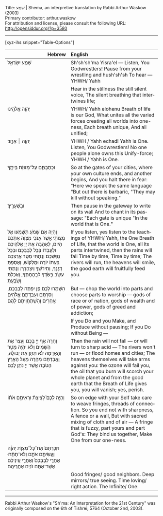 <html>
<head></head>
<body>
Title: שְׁמַע | Shema, an interpretive translation by Rabbi Arthur Waskow (2003)<br />
Primary contributor: arthur.waskow<br />
For attribution and license, please consult the following URL: <a href="http://opensiddur.org/?p=3580">http://opensiddur.org/?p=3580</a>
<p />
<hr />

[xyz-ihs snippet="Table-Options"]<table style="margin-left: auto; margin-right: auto;" class="draggable">
<thead><tr><th id="x" style="text-align: right;">Hebrew</th><th style="text-align: left;">English</th></tr></thead>
<tbody>
<tr><td style="vertical-align:top;">
<div class="liturgy" lang="he">
שְׁמַ֖ע יִשְׂרָאֵ֑ל
</div></td>

<td style="vertical-align:top;">
<div class="english" lang="en">
Sh'sh'sh'ma Yisra'el —
Listen, You Godwrestlers!
Pause from your wrestling and hush'sh'sh
To hear —
YHWH/ Yahh
</div></td></tr>


<tr><td style="vertical-align:top;">
<div class="liturgy" lang="he">

</div></td>

<td style="vertical-align:top;">
<div class="english" lang="en">
Hear in the stillness the still silent voice,
The silent breathing that intertwines life;
</div></td></tr>


<tr><td style="vertical-align:top;">
<div class="liturgy" lang="he">
יְהוָ֥ה אֱלֹהֵ֖ינוּ 
</div></td>

<td style="vertical-align:top;">
<div class="english" lang="en">
YHWH/ Yahh elohenu
Breath of life is our God,
What unites all the varied
forces creating
all worlds into one-ness,
Each breath unique,
And all unified;
</div></td></tr>


<tr><td style="vertical-align:top;">
<div class="liturgy" lang="he">
יְהוָ֥ה ׀ אֶחָֽד׃
</div></td>

<td style="vertical-align:top;">
<div class="english" lang="en">
YHWH / Yahh echad!
Yahh is One.
Listen, You Godwrestlers!
No one people alone
owns
this Unify-force;
YHWH / Yahh is One.
</div></td></tr>


<tr><td style="vertical-align:top;">
<div class="liturgy" lang="he">
וּכְתַבְתָּ֛ם עַל־מְזוּזֹ֥ת בֵּיתֶ֖ךָ 
</div></td>

<td style="vertical-align:top;">
<div class="english" lang="en">
So at the gates of your cities,
where your own culture ends,
and another begins,
And you halt there in fear:
"Here we speak the same language
"But out there is barbaric,
"They may kill without speaking."
</div></td></tr>


<tr><td style="vertical-align:top;">
<div class="liturgy" lang="he">
וּבִשְׁעָרֶֽיךָ׃
</div></td>

<td style="vertical-align:top;">
<div class="english" lang="en">
Then pause in the gateway to write on its wall
And to chant in its passage:
"Each gate is unique
"In the world that is One."
</div></td></tr>


<tr><td style="vertical-align:top;">
<div class="liturgy" lang="he">
וְהָיָה אִם שָׁמֹעַ תִּשְׁמְעוּ 
אֶל מִצְוֺתַי 
אֲשֶׁר אָנֹכִי מְצַוֶּה אֶתְכֶם הַיּוֹם, 
לְאַהֲבָה אֶת יְיָ אֱלֹהֵיכֶם 
וּלְעָבְדוֹ בְּכָל לְבַבְכֶם וּבְכָל נַפְשְׁכֶם׃
וְנָתַתִּי מְטַר אַרְצְכֶם בְּעִתּוֹ יוֹרֶה וּמַלְקוֹשׁ, 
וְאָסַפְתָּ דְגָנֶךָ, 
וְתִירֹשְׁךָ וְיִצְהָרֶךָ: 
וְנָתַתִּי עֵשֶׂב בְּשָׂדְךָ לִבְהֶמְתֶּךָ, 
וְאָכַלְתָּ וְשָׂבָעְתָּ׃
</div></td>

<td style="vertical-align:top;">
<div class="english" lang="en">
If you listen, yes listen
to the teachings of YHWH/ Yahh,
the One Breath of Life,
that the world is One,
all its parts intertwined,
then the rains will fall
Time by time,
Time by time;
The rivers will run,
the heavens will smile,
the good earth will fruitfully feed you.
</div></td></tr>


<tr><td style="vertical-align:top;">
<div class="liturgy" lang="he">
הִשָּׁמְרוּ לָכֶם 
פֶּן יִפְתֶּה לְבַבְכֶם, 
וְסַרְתֶּם 
וַעֲבַדְתֶּם אֱלֹהִים אֲחֵרִים 
וְהִשְׁתַּחֲוִיתֶם לָהֶם׃
</div></td>

<td style="vertical-align:top;">
<div class="english" lang="en">
But —
chop the world into parts
and choose parts to worship —
gods of race or of nation,
gods of wealth and of power,
gods of greed and addiction;
</div></td></tr>


<tr><td style="vertical-align:top;">
<div class="liturgy" lang="he">

</div></td>

<td style="vertical-align:top;">
<div class="english" lang="en">
If you Do and you Make,
and Produce without pausing;
If you Do without Being —
</div></td></tr>


<tr><td style="vertical-align:top;">
<div class="liturgy" lang="he">
וְחָרָה אַף יְיָ בָּכֶם וְעָצַר אֶת הַשָּׁמַיִם 
וְלֹא יִהְיֶה מָטָר 
וְהָאֲדָמָה 
לֹא תִתֵּן אֶת יְבוּלָהּ, 
וַאֲבַדְתֶּם מְהֵרָה 
מֵעַל הָאָרֶץ הַטֹּבָה 
אֲשֶׁר יְיָ נֹתֵן לָכֶם׃
</div></td>

<td style="vertical-align:top;">
<div class="english" lang="en">
Then the rain will not fall —
or will turn to sharp acid —
The rivers won't run —
or flood homes and cities;
The heavens themselves
will take arms against you:
the ozone will fail you,
the oil that you burn
will scorch your whole planet
and from the good earth
that the Breath of Life gives you,
you will vanish;
yes, perish.
</div></td></tr>


<tr><td style="vertical-align:top;">
<div class="liturgy" lang="he">
וְהָיָ֣ה לָכֶם֮ לְצִיצִת֒ וּרְאִיתֶ֣ם אֹת֗וֹ
</div></td>

<td style="vertical-align:top;">
<div class="english" lang="en">
So on edge with your Self
take care to weave fringes,
threads of connection.
So you end not with sharpness,
A fence or a wall,
But with sacred mixing
of cloth and of air —
A fringe that is fuzzy,
part yours and part God's:
They bind us together,
Make One from our one-ness.
</div></td></tr>


<tr><td style="vertical-align:top;">
<div class="liturgy" lang="he">
וּזְכַרְתֶּם֙ אֶת־כָּל־מִצְוֺ֣ת יְהוָ֔ה 
וַעֲשִׂיתֶ֖ם אֹתָ֑ם 
וְלֹֽא־תָתֻ֜רוּ אַחֲרֵ֤י לְבַבְכֶם֙ וְאַחֲרֵ֣י עֵֽינֵיכֶ֔ם 
אֲשֶׁר־אַתֶּ֥ם זֹנִ֖ים אַחֲרֵיהֶֽם׃ 
</div></td>

<td style="vertical-align:top;">
<div class="english" lang="en">
 
</div></td></tr>


<tr><td style="vertical-align:top;">
<div class="liturgy" lang="he">
</div></td>

<td style="vertical-align:top;">
<div class="english" lang="en">
Good fringes/ good neighbors.
Deep mirrors/ true seeing.
Time loving/ right action.
The Infinite/ One.
</div></td></tr>
</tbody></table>

<hr />

Rabbi Arthur Waskow's "Sh'ma: An Interpretation for the 21st Century" was originally composed on the 6th of Tishrei, 5764 (October 2nd, 2003).

&nbsp;
</body>
</html>